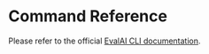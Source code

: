# Command Reference
Please refer to the official <a href="https://cli.eval.ai/">EvalAI CLI documentation</a>.